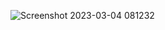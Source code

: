 ![Screenshot 2023-03-04 081232](https://user-images.githubusercontent.com/93249038/222871878-882d37f1-37b2-4bed-921a-2434ea7606c6.png)
